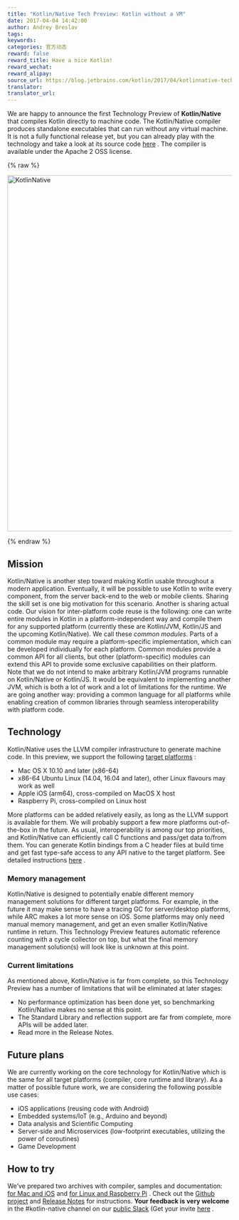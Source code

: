 ```yaml
---
title: "Kotlin/Native Tech Preview: Kotlin without a VM"
date: 2017-04-04 14:42:00
author: Andrey Breslav
tags:
keywords:
categories: 官方动态
reward: false
reward_title: Have a nice Kotlin!
reward_wechat:
reward_alipay:
source_url: https://blog.jetbrains.com/kotlin/2017/04/kotlinnative-tech-preview-kotlin-without-a-vm/
translator:
translator_url:
---
```


We are happy to announce the first Technology Preview of **Kotlin/Native** that compiles Kotlin directly to machine code. The Kotlin/Native compiler produces standalone executables that can run without any virtual machine.
It is not a fully functional release yet, but you can already play with the technology and take a look at its source code [here](https://github.com/JetBrains/kotlin-native/) . The compiler is available under the Apache 2 OSS license.

{% raw %}
<p><img alt="KotlinNative" class="alignnone size-full wp-image-4889" src="https://d3nmt5vlzunoa1.cloudfront.net/kotlin/files/2017/04/KotlinNative.png" width="800"/><br/>
<span id="more-4862"></span></p>
{% endraw %}

## Mission

Kotlin/Native is another step toward making Kotlin usable throughout a modern application. Eventually, it will be possible to use Kotlin to write every component, from the server back-end to the web or mobile clients. Sharing the skill set is one big motivation for this scenario. Another is sharing actual code.
Our vision for inter-platform code reuse is the following: one can write entire modules in Kotlin in a platform-independent way and compile them for any supported platform (currently these are Kotlin/JVM, Kotlin/JS and the upcoming Kotlin/Native). We call these *common modules*. Parts of a common module may require a platform-specific implementation, which can be developed individually for each platform. Common modules provide a common API for all clients, but other (platform-specific) modules can extend this API to provide some exclusive capabilities on their platform.
Note that we do not intend to make arbitrary Kotlin/JVM programs runnable on Kotlin/Native or Kotlin/JS. It would be equivalent to implementing another JVM, which is both a lot of work and a lot of limitations for the runtime. We are going another way: providing a common language for all platforms while enabling creation of common libraries through seamless interoperability with platform code.
## Technology

Kotlin/Native uses the LLVM compiler infrastructure to generate machine code. In this preview, we support the following [target platforms](https://github.com/JetBrains/kotlin-native/blob/v0.1.0/RELEASE_NOTES.md#supported-platforms) :

* Mac OS X 10.10 and later (x86-64)
* x86-64 Ubuntu Linux (14.04, 16.04 and later), other Linux flavours may work as well
* Apple iOS (arm64), cross-compiled on MacOS X host
* Raspberry Pi, cross-compiled on Linux host

More platforms can be added relatively easily, as long as the LLVM support is available for them. We will probably support a few more platforms out-of-the-box in the future.
As usual, interoperability is among our top priorities, and Kotlin/Native can efficiently call C functions and pass/get data to/from them. You can generate Kotlin bindings from a C header files at build time and get fast type-safe access to any API native to the target platform. See detailed instructions [here](https://github.com/JetBrains/kotlin-native/blob/v0.1.0/INTEROP.md) .
### Memory management

Kotlin/Native is designed to potentially enable different memory management solutions for different target platforms. For example, in the future it may make sense to have a tracing GC for server/desktop platforms, while ARC makes a lot more sense on iOS. Some platforms may only need manual memory management, and get an even smaller Kotlin/Native runtime in return.
This Technology Preview features automatic reference counting with a cycle collector on top, but what the final memory management solution(s) will look like is unknown at this point.
### Current limitations

As mentioned above, Kotlin/Native is far from complete, so this Technology Preview has a number of limitations that will be eliminated at later stages:

* No performance optimization has been done yet, so benchmarking Kotlin/Native makes no sense at this point.
* The Standard Library and reflection support are far from complete, more APIs will be added later.
* Read more in the Release Notes.

## Future plans

We are currently working on the core technology for Kotlin/Native which is the same for all target platforms (compiler, core runtime and library). As a matter of possible future work, we are considering the following possible use cases:

* iOS applications (reusing code with Android)
* Embedded systems/IoT (e.g., Arduino and beyond)
* Data analysis and Scientific Computing
* Server-side and Microservices (low-footprint executables, utilizing the power of coroutines)
* Game Development

## How to try

We’ve prepared two archives with compiler, samples and documentation: [for Mac and iOS](http://download.jetbrains.com/kotlin/native/kotlin-native-macos-0.1.tar.gz) and [for Linux and Raspberry Pi](http://download.jetbrains.com/kotlin/native/kotlin-native-linux-0.1.tar.gz) .
Check out the [Github project](https://github.com/JetBrains/kotlin-native) and [Release Notes](https://github.com/JetBrains/kotlin-native/blob/v0.1.0/RELEASE_NOTES.md) for instructions.
**Your feedback is very welcome** in the #kotlin-native channel on our [public Slack](https://kotlinlang.slack.com) (Get your invite [here](http://slack.kotl.in) .
